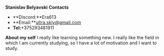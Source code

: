**Stanislav Belyavski**
**Contacts**
* **Discord:**Era613
* **Email:**ultra.skiy@gmail.com
* **Tel:**+375293481911

**About my self**
 I really like learning something new. I really like the field in which I am currently studying, so I have a lot of motivation and I want to study.

